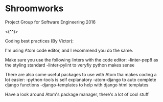 # Shroomworks
Project Group for Software Engineering 2016

<(^^)>

Coding best practices (By Victor):

I'm using Atom code editor, and I recommend you do the same.

Make sure you use the following linters with the code editor:
-linter-pep8 as the styling standard
-linter-pylint to veryfiy python makes sense

There are also some useful packages to use with Atom tha makes coding a lot easier:
-python-tools is self explanatory
-atom-django to auto complete django functions
-django-templates to help with django html templates

Have a look around Atom's package manager, there's a lot of cool stuff
